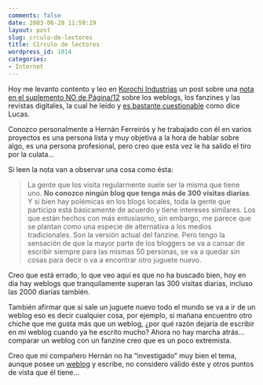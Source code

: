 ```yaml
---
comments: false
date: 2003-06-20 11:59:19
layout: post
slug: crculo-de-lectores
title: Círculo de lectores
wordpress_id: 1014
categories:
- Internet
---
```


Hoy me levanto contento y leo en [Korochi Industrias](http://www.korochi.com.ar) un post sobre una [nota en el suplemento NO de Página/12](http://200.61.159.98/suplementos/no/vernota.php?id_nota=739&sec=12) sobre los weblogs, los fanzines y las revistas digitales, la cual he leído y [es bastante cuestionable](http://www.korochi.com/archivos/002408.php) como dice Lucas.





Conozco personalmente a Hernán Ferreirós y he trabajado con él en varios proyectos es una persona lista y muy objetiva a la hora de hablar sobre algo, es una persona profesional, pero creo que esta vez le ha salido el tiro por la culata…





Si leen la nota van a observar una cosa como ésta:





> La gente que los visita regularmente suele ser la misma que tiene uno. **No conozco ningún blog que tenga más de 300 visitas diarias**. Y si bien hay polémicas en los blogs locales, toda la gente que participa está básicamente de acuerdo y tiene intereses similares. Los que están hechos con más entusiasmo, sin embargo, me parece que se plantan como una especie de alternativa a los medios tradicionales. Son la versión actual del fanzine. Pero tengo la sensación de que la mayor parte de los bloggers se va a cansar de escribir siempre para las mismas 50 personas, se va a quedar sin cosas para decir o va a encontrar otro juguete nuevo.





Creo que está errado, lo que veo aquí es que no ha buscado bien, hoy en día hay weblogs que tranquilamente superan las 300 visitas diarias, incluso las 2000 diarias también.





También afirmar que si sale un juguete nuevo todo el mundo se va a ir de un weblog eso es decir cualquier cosa, por ejemplo, si mañana encuentro otro chiche que me gusta más que un weblog, ¿por qué razón dejaría de escribir en mi weblog cuando ya he escrito mucho? Ahora no hay marcha atrás… comparar un weblog con un fanzine creo que es un poco extremista.





Creo que mi compañero Hernán no ha “investigado” muy bien el tema, aunque posee un [weblog](http://malelemento.blogspot.com/) y escribe, no considero válido éste y otros puntos de vista que él tiene…




 
